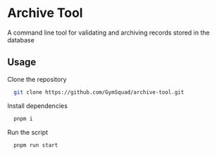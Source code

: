 # Archive Tool

A command line tool for validating and archiving records stored in the database

## Usage

Clone the repository

```bash
  git clone https://github.com/GymSquad/archive-tool.git
```

Install dependencies

```bash
  pnpm i
```

Run the script

```bash
  pnpm run start
```
